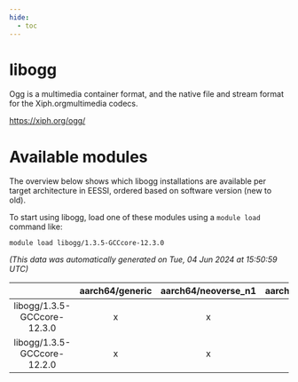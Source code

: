 ```yaml
---
hide:
  - toc
---
```


libogg
======


Ogg is a multimedia container format, and the native file and stream format for the Xiph.orgmultimedia codecs.

https://xiph.org/ogg/
# Available modules


The overview below shows which libogg installations are available per target architecture in EESSI, ordered based on software version (new to old).

To start using libogg, load one of these modules using a `module load` command like:

```shell
module load libogg/1.3.5-GCCcore-12.3.0
```

*(This data was automatically generated on Tue, 04 Jun 2024 at 15:50:59 UTC)*  

| |aarch64/generic|aarch64/neoverse_n1|aarch64/neoverse_v1|x86_64/generic|x86_64/amd/zen2|x86_64/amd/zen3|x86_64/intel/haswell|x86_64/intel/skylake_avx512|
| :---: | :---: | :---: | :---: | :---: | :---: | :---: | :---: | :---: |
|libogg/1.3.5-GCCcore-12.3.0|x|x|x|x|x|x|x|x|
|libogg/1.3.5-GCCcore-12.2.0|x|x|x|x|x|x|x|x|
